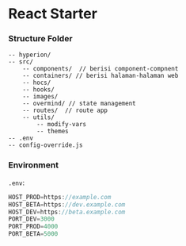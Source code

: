 # React Starter

### Structure Folder

```
-- hyperion/
-- src/
    -- components/  // berisi component-compnent
    -- containers/ // berisi halaman-halaman web
    -- hocs/
    -- hooks/
    -- images/
    -- overmind/ // state management
    -- routes/  // route app
    -- utils/
        -- modify-vars
        -- themes
-- .env
-- config-override.js
```


### Environment

`.env`:
```javascript
HOST_PROD=https://example.com
HOST_BETA=https://dev.example.com
HOST_DEV=https://beta.example.com
PORT_DEV=3000
PORT_PROD=4000
PORT_BETA=5000
```